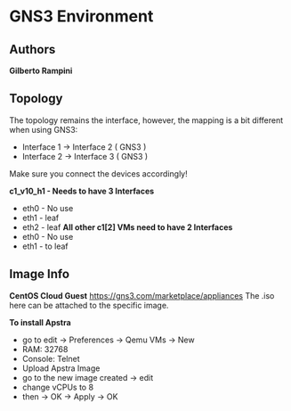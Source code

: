 # GNS3 Environment

## Authors

**Gilberto Rampini**

## Topology

The topology remains the interface, however, the mapping is a bit different when using GNS3:
- Interface 1 -> Interface 2 ( GNS3 )
- Interface 2 -> Interface 3 ( GNS3 )

Make sure you connect the devices accordingly!

**c1_v10_h1 - Needs to have 3 Interfaces**
- eth0 - No use
- eth1 - leaf
- eth2 - leaf 
**All other c1[2] VMs need to have 2 Interfaces**
- eth0 - No use
- eth1 - to leaf

## Image Info

**CentOS Cloud Guest**
https://gns3.com/marketplace/appliances
The .iso here can be attached to the specific image. 

**To install Apstra**
- go to edit -> Preferences -> Qemu VMs -> New
- RAM: 32768
- Console: Telnet
- Upload Apstra Image
- go to the new image created -> edit
- change vCPUs to 8
- then -> OK -> Apply -> OK
